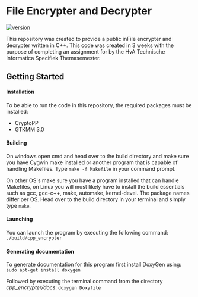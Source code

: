 # File Encrypter and Decrypter

[![version](https://img.shields.io/badge/version-v1.0.0-brightgreen)]()

This repository was created to provide a public inFile encrypter and decrypter written
in C++. This code was created in 3 weeks with the purpose of completing an assignment for
by the HvA Technische Informatica Specifiek Themasemester.

## Getting Started

#### Installation

To be able to run the code in this repository, the required packages must be installed:   

* CryptoPP   
* GTKMM 3.0

#### Building

On windows open cmd and head over to the build directory and make sure you have Cygwin make installed or another
program that is capable of handling Makefiles. Type `make -f Makefile` in your command prompt.

On other OS's make sure you have a program installed that can handle Makefiles, on Linux
you will most likely have to install the build essentials such as 
gcc, gcc-c++, make, automake, kernel-devel. The package names differ per OS. Head over to the build
directory in your terminal and simply type `make`.

#### Launching

You can launch the program by executing the following command:   
`./build/cpp_encrypter`



#### Generating documentation
To generate documentation for this program first install DoxyGen using:
`sudo apt-get install doxygen`

Followed by executing the terminal command from the directory *cpp_encrypter/docs*:
`doxygen Doxyfile`

